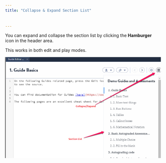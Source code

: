 ```yaml
---
title: "Collapse & Expand Section List"


---
```


You can expand and collapse the section list by clicking the **Hamburger** icon in the header area.

This works in both edit and play modes.

![authtoken](/img/guides/collapse.png)